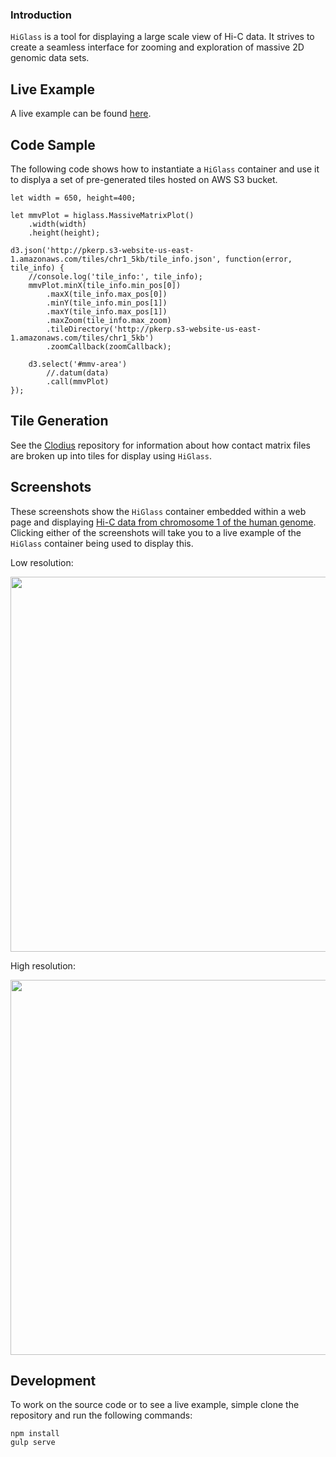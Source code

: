 ### Introduction

`HiGlass` is a tool for displaying a large scale view of Hi-C data. It strives to
create a seamless interface for zooming and exploration of massive 2D genomic
data sets.

## Live Example

A live example can be found [here](http://hms-dbmi.github.io/higlass/).

## Code Sample

The following code shows how to instantiate a `HiGlass` container and use it to displya
a set of pre-generated tiles hosted on AWS S3 bucket.

```
let width = 650, height=400;

let mmvPlot = higlass.MassiveMatrixPlot()
    .width(width)
    .height(height);

d3.json('http://pkerp.s3-website-us-east-1.amazonaws.com/tiles/chr1_5kb/tile_info.json', function(error, tile_info) {
    //console.log('tile_info:', tile_info);
    mmvPlot.minX(tile_info.min_pos[0])
        .maxX(tile_info.max_pos[0])
        .minY(tile_info.min_pos[1])
        .maxY(tile_info.max_pos[1])
        .maxZoom(tile_info.max_zoom)
        .tileDirectory('http://pkerp.s3-website-us-east-1.amazonaws.com/tiles/chr1_5kb')
        .zoomCallback(zoomCallback);

    d3.select('#mmv-area')
        //.datum(data)
        .call(mmvPlot)
});
```

## Tile Generation

See the [Clodius](https://github.com/hms-dbmi/clodius) repository for information about how
contact matrix files are broken up into tiles for display using `HiGlass`.

## Screenshots

These screenshots show the `HiGlass` container embedded within a web page and
displaying [Hi-C data from chromosome 1 of the human
genome](http://www.ncbi.nlm.nih.gov/geo/query/acc.cgi?acc=GSE63525).  Clicking
either of the screenshots will take you to a live example of the `HiGlass`
container being used to display this.

Low resolution:

<a href="http://hms-dbmi.github.io/higlass/"><img src="https://raw.githubusercontent.com/hms-dbmi/4DN_matrix-viewer/develop/doc/img/higlass_screenshot1.png" width=600></img></a>

High resolution:

<a href="http://hms-dbmi.github.io/higlass/"><img src="https://raw.githubusercontent.com/hms-dbmi/4DN_matrix-viewer/develop/doc/img/higlass_screenshot2.png" width=600></img></a>

## Development

To work on the source code or to see a live example, simple clone the
repository and run the following commands:

```
npm install
gulp serve
```
